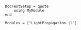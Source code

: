 

```@meta
DocTestSetup = quote
    using MyModule
end
```

```@autodocs
Modules = ["LightPropagation.jl"]
```
